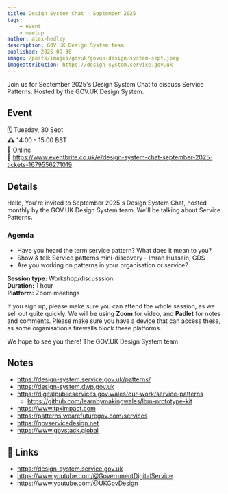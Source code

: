 ```yaml
---
title: Design System Chat - September 2025
tags:
    - event
    - meetup
author: alex-hedley
description: GOV.UK Design System team
published: 2025-09-30
image: /posts/images/govuk/govuk-design-system-sept.jpeg
imageattribution: https://design-system.service.gov.uk
---
```


<!-- # Design System Chat - September 2025 -->
<!-- ![Banner](images/govuk/govuk-design-system-sept.jpeg "Banner") -->

Join us for September 2025's Design System Chat to discuss Service Patterns. Hosted by the GOV.UK Design System.

## Event

🗓️ Tuesday, 30 Sept  
🕰️ 14:00 - 15:00 BST  
📍 Online  
🔗 https://www.eventbrite.co.uk/e/design-system-chat-september-2025-tickets-1679556271019  

## Details

Hello,
You're invited to September 2025's Design System Chat, hosted monthly by the GOV.UK Design System team. We'll be talking about Service Patterns.

### Agenda

- Have you heard the term service pattern? What does it mean to you?
- Show & tell: Service patterns mini-discovery - Imran Hussain, GDS
- Are you working on patterns in your organisation or service?

**Session type:** Workshop/discusssion  
**Duration:** 1 hour  
**Platform:** Zoom meetings  

If you sign up, please make sure you can attend the whole session, as we sell out quite quickly.
We will be using **Zoom** for video, and **Padlet** for notes and comments. Please make sure you have a device that can access these, as some organisation’s firewalls block these platforms.

We hope to see you there!
The GOV.UK Design System team

## Notes

- https://design-system.service.gov.uk/patterns/
- https://design-system.dwp.gov.uk
- https://digitalpublicservices.gov.wales/our-work/service-patterns
  - https://github.com/learnbymakingwales/lbm-prototype-kit
- https://www.tpximpact.com
- https://patterns.wearefuturegov.com/services
- https://govservicedesign.net
- https://www.govstack.global

## 🔗 Links

- https://design-system.service.gov.uk
- https://www.youtube.com/@GovernmentDigitalService
- https://www.youtube.com/@UKGovDesign
